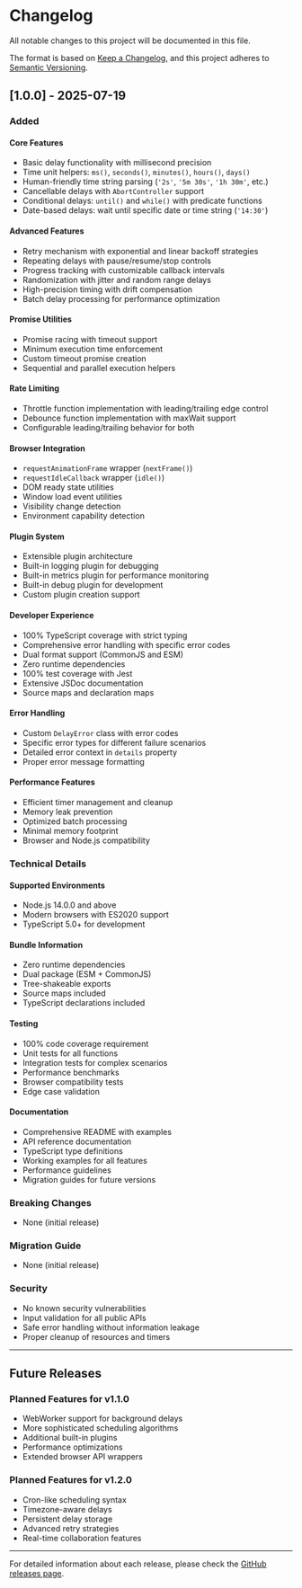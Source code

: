 # Changelog

All notable changes to this project will be documented in this file.

The format is based on [Keep a Changelog](https://keepachangelog.com/en/1.0.0/),
and this project adheres to [Semantic Versioning](https://semver.org/spec/v2.0.0.html).

## [1.0.0] - 2025-07-19

### Added

#### Core Features
- Basic delay functionality with millisecond precision
- Time unit helpers: `ms()`, `seconds()`, `minutes()`, `hours()`, `days()`
- Human-friendly time string parsing (`'2s'`, `'5m 30s'`, `'1h 30m'`, etc.)
- Cancellable delays with `AbortController` support
- Conditional delays: `until()` and `while()` with predicate functions
- Date-based delays: wait until specific date or time string (`'14:30'`)

#### Advanced Features
- Retry mechanism with exponential and linear backoff strategies
- Repeating delays with pause/resume/stop controls
- Progress tracking with customizable callback intervals
- Randomization with jitter and random range delays
- High-precision timing with drift compensation
- Batch delay processing for performance optimization

#### Promise Utilities
- Promise racing with timeout support
- Minimum execution time enforcement
- Custom timeout promise creation
- Sequential and parallel execution helpers

#### Rate Limiting
- Throttle function implementation with leading/trailing edge control
- Debounce function implementation with maxWait support
- Configurable leading/trailing behavior for both

#### Browser Integration
- `requestAnimationFrame` wrapper (`nextFrame()`)
- `requestIdleCallback` wrapper (`idle()`)
- DOM ready state utilities
- Window load event utilities
- Visibility change detection
- Environment capability detection

#### Plugin System
- Extensible plugin architecture
- Built-in logging plugin for debugging
- Built-in metrics plugin for performance monitoring
- Built-in debug plugin for development
- Custom plugin creation support

#### Developer Experience
- 100% TypeScript coverage with strict typing
- Comprehensive error handling with specific error codes
- Dual format support (CommonJS and ESM)
- Zero runtime dependencies
- 100% test coverage with Jest
- Extensive JSDoc documentation
- Source maps and declaration maps

#### Error Handling
- Custom `DelayError` class with error codes
- Specific error types for different failure scenarios
- Detailed error context in `details` property
- Proper error message formatting

#### Performance Features
- Efficient timer management and cleanup
- Memory leak prevention
- Optimized batch processing
- Minimal memory footprint
- Browser and Node.js compatibility

### Technical Details

#### Supported Environments
- Node.js 14.0.0 and above
- Modern browsers with ES2020 support
- TypeScript 5.0+ for development

#### Bundle Information
- Zero runtime dependencies
- Dual package (ESM + CommonJS)
- Tree-shakeable exports
- Source maps included
- TypeScript declarations included

#### Testing
- 100% code coverage requirement
- Unit tests for all functions
- Integration tests for complex scenarios
- Performance benchmarks
- Browser compatibility tests
- Edge case validation

#### Documentation
- Comprehensive README with examples
- API reference documentation
- TypeScript type definitions
- Working examples for all features
- Performance guidelines
- Migration guides for future versions

### Breaking Changes
- None (initial release)

### Migration Guide
- None (initial release)

### Security
- No known security vulnerabilities
- Input validation for all public APIs
- Safe error handling without information leakage
- Proper cleanup of resources and timers

---

## Future Releases

### Planned Features for v1.1.0
- WebWorker support for background delays
- More sophisticated scheduling algorithms
- Additional built-in plugins
- Performance optimizations
- Extended browser API wrappers

### Planned Features for v1.2.0
- Cron-like scheduling syntax
- Timezone-aware delays
- Persistent delay storage
- Advanced retry strategies
- Real-time collaboration features

---

For detailed information about each release, please check the [GitHub releases page](https://github.com/ersinkoc/delay/releases).